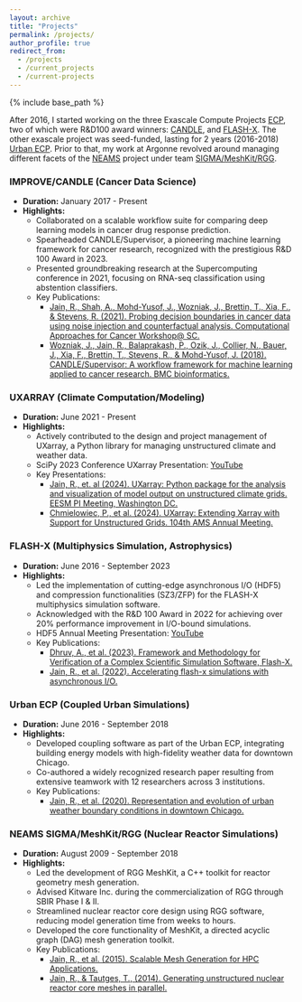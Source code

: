 ```yaml
---
layout: archive
title: "Projects"
permalink: /projects/
author_profile: true
redirect_from:
  - /projects
  - /current_projects
  - /current-projects
---
```


{% include base_path %}

After 2016, I started working on the three Exascale Compute Projects [ECP](https://www.exascaleproject.org/), two of which were R&D100 award winners: [CANDLE](https://candle.cels.anl.gov/), and [FLASH-X](https://flash-x.org/). The other exascale project was seed-funded, lasting for 2 years (2016-2018) [Urban ECP](https://www.anl.gov/exascale/multiscale-coupled-urban-systems). Prior to that, my work at Argonne revolved around managing different facets of the [NEAMS](https://www.anl.gov/article/using-supercomputers-to-explore-nuclear-energy) project under team [SIGMA/MeshKit/RGG](https://sigma.mcs.anl.gov/).

### IMPROVE/CANDLE (Cancer Data Science)
- **Duration:** January 2017 - Present
- **Highlights:**
  - Collaborated on a scalable workflow suite for comparing deep learning models in cancer drug response prediction.
  - Spearheaded CANDLE/Supervisor, a pioneering machine learning framework for cancer research, recognized with the prestigious R&D 100 Award in 2023.
  - Presented groundbreaking research at the Supercomputing conference in 2021, focusing on RNA-seq classification using abstention classifiers.
  - Key Publications:
    - [Jain, R., Shah, A., Mohd-Yusof, J., Wozniak, J., Brettin, T., Xia, F., & Stevens, R. (2021). Probing decision boundaries in cancer data using noise injection and counterfactual analysis. Computational Approaches for Cancer Workshop@ SC.](https://web.cels.anl.gov/~woz/papers/Counterfactuals_2021.pdf)
    - [Wozniak, J., Jain, R., Balaprakash, P., Ozik, J., Collier, N., Bauer, J., Xia, F., Brettin, T., Stevens, R., & Mohd-Yusof, J. (2018). CANDLE/Supervisor: A workflow framework for machine learning applied to cancer research. BMC bioinformatics.](https://link.springer.com/article/10.1186/s12859-018-2508-4)

### UXARRAY (Climate Computation/Modeling)
- **Duration:** June 2021 - Present
- **Highlights:**
  - Actively contributed to the design and project management of UXarray, a Python library for managing unstructured climate and weather data.
  - SciPy 2023 Conference UXarray Presentation: [YouTube](https://www.youtube.com/watch?v=your_video_link)
  - Key Presentations:
    - [Jain, R., et. al (2024). UXarray: Python package for the analysis and visualization of model output on unstructured climate grids. EESM PI Meeting, Washington DC.](https://climatemodeling.science.energy.gov/presentations/uxarray-python-package-analysis-and-visualization-model-output-unstructured-climate)
    - [Chmielowiec, P., et al. (2024). UXarray: Extending Xarray with Support for Unstructured Grids. 104th AMS Annual Meeting.](https://ams.confex.com/ams/104ANNUAL/meetingapp.cgi/Paper/434638)

### FLASH-X (Multiphysics Simulation, Astrophysics)
- **Duration:** June 2016 - September 2023
- **Highlights:**
  - Led the implementation of cutting-edge asynchronous I/O (HDF5) and compression functionalities (SZ3/ZFP) for the FLASH-X multiphysics simulation software.
  - Acknowledged with the R&D 100 Award in 2022 for achieving over 20% performance improvement in I/O-bound simulations.
  - HDF5 Annual Meeting Presentation: [YouTube](https://www.youtube.com/watch?v=your_video_link)
  - Key Publications:
    - [Dhruv, A., et al. (2023). Framework and Methodology for Verification of a Complex Scientific Simulation Software, Flash-X.](https://ieeexplore.ieee.org/abstract/document/10487352)
    - [Jain, R., et al. (2022). Accelerating flash-x simulations with asynchronous I/O.](https://ieeexplore.ieee.org/abstract/document/10026923?casa_token=Cpv9MP-zRfgAAAAA:n9jsKUz6plY2yGVn3JVhRRvRDycx1vpKBF1scFF0zUcEyvDiiirctrXp5W2vXx8e4DN6vnnYtA)

### Urban ECP (Coupled Urban Simulations)
- **Duration:** June 2016 - September 2018
- **Highlights:**
  - Developed coupling software as part of the Urban ECP, integrating building energy models with high-fidelity weather data for downtown Chicago.
  - Co-authored a widely recognized research paper resulting from extensive teamwork with 12 researchers across 3 institutions.
  - Key Publications:
    - [Jain, R., et al. (2020). Representation and evolution of urban weather boundary conditions in downtown Chicago.](https://www.tandfonline.com/doi/abs/10.1080/19401493.2018.1534275)

### NEAMS SIGMA/MeshKit/RGG (Nuclear Reactor Simulations)
- **Duration:** August 2009 - September 2018
- **Highlights:**
  - Led the development of RGG MeshKit, a C++ toolkit for reactor geometry mesh generation.
  - Advised Kitware Inc. during the commercialization of RGG through SBIR Phase I & II.
  - Streamlined nuclear reactor core design using RGG software, reducing model generation time from weeks to hours.
  - Developed the core functionality of MeshKit, a directed acyclic graph (DAG) mesh generation toolkit.
  - Key Publications:
    - [Jain, R., et al. (2015). Scalable Mesh Generation for HPC Applications.](https://sc15.supercomputing.org/sites/all/themes/SC15images/tech_poster/poster_files/post319s2-file3.pdf)
    - [ Jain, R., & Tautges, T., (2014). Generating unstructured nuclear reactor core meshes in parallel.](https://www.sciencedirect.com/science/article/pii/S1877705814016750)